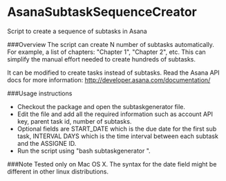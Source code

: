 AsanaSubtaskSequenceCreator
===========================

Script to create a sequence of subtasks in Asana

###Overview
The script can create N number of subtasks automatically. For example, a list of chapters: "Chapter 1", "Chapter 2", etc.
This can simplify the manual effort needed to create hundreds of subtasks.

It can be modified to create tasks instead of subtasks. Read the Asana API docs for more information: http://developer.asana.com/documentation/

###Usage instructions
* Checkout the package and open the subtaskgenerator file.
* Edit the file and add all the required information such as account API key, parent task id, number of subtasks.
* Optional fields are START_DATE which is the due date for the first sub task, INTERVAL DAYS which is the time interval between each subtask and the ASSIGNE ID.
* Run the script using "bash subtaskgenerator <SUBTASK NAME>".

###Note
Tested only on Mac OS X.
The syntax for the date field might be different in other linux distributions.
